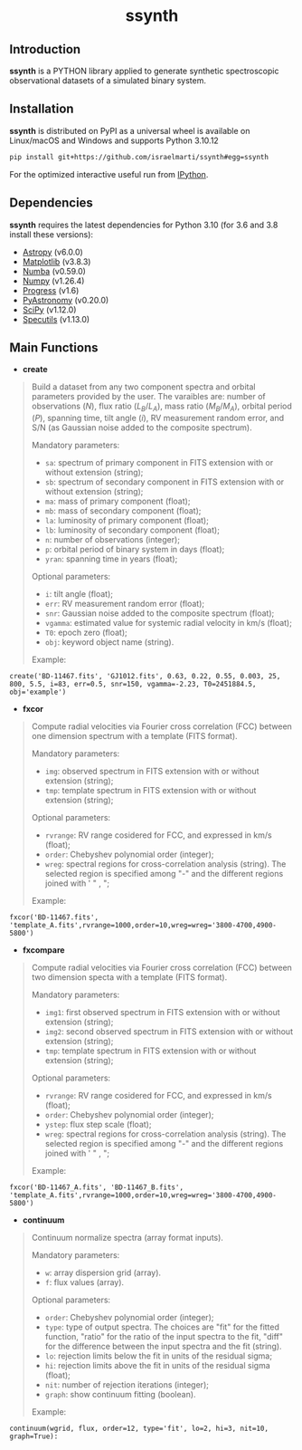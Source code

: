 <h1 align="center"> ssynth </h1>

 ## Introduction


**ssynth** is a PYTHON library applied to generate synthetic spectroscopic observational datasets of a simulated binary system.


## Installation

**ssynth** is distributed on PyPI as a universal wheel is available on Linux/macOS and Windows and supports Python 3.10.12

```bash
pip install git+https://github.com/israelmarti/ssynth#egg=ssynth
```
For the optimized interactive useful run from [IPython](https://ipython.org/install.html).

## Dependencies

**ssynth** requires the latest dependencies for Python 3.10 (for 3.6 and 3.8 install these versions):
- [Astropy](https://www.astropy.org) (v6.0.0)
- [Matplotlib](https://matplotlib.org) (v3.8.3)
- [Numba](https://numba.pydata.org) (v0.59.0)
- [Numpy](https://www.numpy.org)  (v1.26.4)
- [Progress](https://pypi.org/project/progress) (v1.6)
- [PyAstronomy](https://pyastronomy.readthedocs.io) (v0.20.0)
- [SciPy](https://scipy.org) (v1.12.0)
- [Specutils](https://specutils.readthedocs.io) (v1.13.0)

## Main Functions

- **create**

> Build a dataset from any two component spectra and orbital parameters provided by the user. The varaibles are: number of observations ($N$), flux ratio ($L_B/L_A$), mass ratio ($M_B/M_A$), orbital period ($P$), spanning time, tilt angle ($i$), RV measurement random error, and S/N (as Gaussian noise added to the composite spectrum). 
> 
> Mandatory parameters:
> - `sa`: spectrum of primary component in FITS extension with or without extension (string);
> - `sb`: spectrum of secondary component in FITS extension with or without extension (string);
> - `ma`: mass of primary component (float);
> - `mb`: mass of secondary component (float);
> - `la`: luminosity of primary component (float);
> - `lb`: luminosity of secondary component (float);
> - `n`: number of observations  (integer);
> - `p`: orbital period of binary system in days (float);
> - `yran`: spanning time in years (float);
> 
> Optional parameters:
> - `i`: tilt angle (float);
> - `err`: RV measurement random error (float);
> - `snr`: Gaussian noise added to the composite spectrum (float);
> - `vgamma`: estimated value for systemic radial velocity in km/s (float);   
> - `T0`: epoch zero (float);
> - `obj`: keyword object name (string).
> 
> Example:
```python3
create('BD-11467.fits', 'GJ1012.fits', 0.63, 0.22, 0.55, 0.003, 25, 800, 5.5, i=83, err=0.5, snr=150, vgamma=-2.23, T0=2451884.5, obj='example')
```

- **fxcor**
> Compute radial velocities via Fourier cross correlation (FCC) between one dimension spectrum with a template (FITS format).
> 
> Mandatory parameters:
> - `img`: observed spectrum in FITS extension with or without extension (string);
> - `tmp`: template spectrum in FITS extension with or without extension (string);
> 
> Optional parameters:
> - `rvrange`: RV range cosidered for FCC, and expressed in km/s (float);
> - `order`: Chebyshev polynomial order (integer);
> - `wreg`: spectral regions for cross-correlation analysis (string). The selected region is specified among "-" and the different regions joined with ' " , ";
> 
> Example:
```python3
fxcor('BD-11467.fits', 'template_A.fits',rvrange=1000,order=10,wreg=wreg='3800-4700,4900-5800')
```

- **fxcompare**
> Compute radial velocities via Fourier cross correlation (FCC) between two dimension specta with a template (FITS format).
> 
> Mandatory parameters:
> - `img1`: first observed spectrum in FITS extension with or without extension (string);
> - `img2`: second observed spectrum in FITS extension with or without extension (string);
> - `tmp`: template spectrum in FITS extension with or without extension (string);
> 
> Optional parameters:
> - `rvrange`: RV range cosidered for FCC, and expressed in km/s (float);
> - `order`: Chebyshev polynomial order (integer);
> - `ystep`: flux step scale (float);
> - `wreg`: spectral regions for cross-correlation analysis (string). The selected region is specified among "-" and the different regions joined with ' " , ";
> 
> Example:
```python3
fxcor('BD-11467_A.fits', 'BD-11467_B.fits', 'template_A.fits',rvrange=1000,order=10,wreg=wreg='3800-4700,4900-5800')
```

- **continuum**
> Continuum normalize spectra (array format inputs).
> 
> Mandatory parameters:
> - `w`: array dispersion grid (array).
> - `f`: flux values (array).
> 
> Optional parameters:
> - `order`: Chebyshev polynomial order (integer);
> - `type`: type of output spectra.  The choices are "fit"  for  the  fitted function,  "ratio"  for  the  ratio  of the input spectra to the fit, "diff" for the difference between the  input  spectra  and  the  fit (string).
> - `lo`: rejection limits below the  fit  in  units  of  the residual sigma;
> - `hi`: rejection limits above the  fit  in  units  of  the residual sigma (float);
> - `nit`: number of rejection iterations (integer);
> - `graph`: show continuum fitting (boolean).
> 
> Example:
```python3
continuum(wgrid, flux, order=12, type='fit', lo=2, hi=3, nit=10, graph=True):
```
